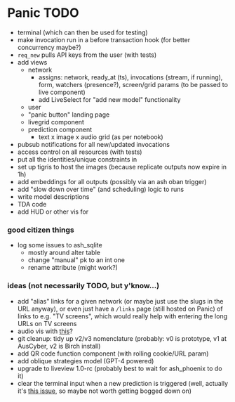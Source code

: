 # Panic TODO

- terminal (which can then be used for testing)
- make invocation run in a before transaction hook (for better concurrency maybe?)
- `req_new` pulls API keys from the user (with tests)
- add views
  - network
    - assigns: network, ready_at (ts), invocations (stream, if running), form,
      watchers (presence?), screen/grid params (to be passed to live component)
    - add LiveSelect for "add new model" functionality
  - user
  - "panic button" landing page
  - livegrid component
  - prediction component
    - text x image x audio grid (as per notebook)
- pubsub notifications for all new/updated invocations
- access control on all resources (with tests)
- put all the identities/unique constraints in
- set up tigris to host the images (because replicate outputs now expire in 1h)
- add embeddings for all outputs (possibly via an ash oban trigger)
- add "slow down over time" (and scheduling) logic to runs
- write model descriptions
- TDA code
- add HUD or other vis for

### good citizen things

- log some issues to ash_sqlite
  - mostly around alter table
  - change "manual" pk to an int one
  - rename attribute (might work?)

### ideas (not necessarily TODO, but y'know...)

- add "alias" links for a given network (or maybe just use the slugs in the URL
  anyway), or even just have a `/links` page (still hosted on Panic) of links to
  e.g. "TV screens", which would really help with entering the long URLs on TV
  screens
- audio vis with [this](https://audiomotion.dev/demo/multi.html)?
- git cleanup: tidy up v2/v3 nomenclature (probably: v0 is prototype, v1 at
  AusCyber, v2 is Birch install)
- add QR code function component (with rolling cookie/URL param)
- add oblique strategies model (GPT-4 powered)
- upgrade to liveview 1.0-rc (probably best to wait for ash_phoenix to do it)
- clear the terminal input when a new prediction is triggered (well, actually
  it's
  [this issue](https://github.com/phoenixframework/phoenix_live_view/issues/624),
  so maybe not worth getting bogged down on)
